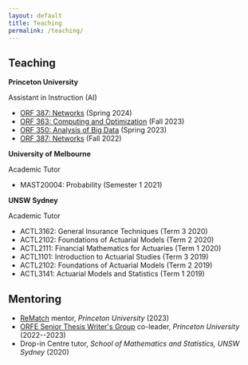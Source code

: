 ```yaml
---
layout: default
title: Teaching
permalink: /teaching/
---
```


## Teaching

**Princeton University**

Assistant in Instruction (AI)
- [ORF 387: Networks](https://registrar.princeton.edu/course-offerings/course-details?term=1244&courseid=015450) (Spring 2024)
- [ORF 363: Computing and Optimization](https://registrar.princeton.edu/course-offerings/course-details?term=1242&courseid=012833) (Fall 2023)
- [ORF 350: Analysis of Big Data](https://registrar.princeton.edu/course-offerings/course-details?term=1234&courseid=012309) (Spring 2023)
- [ORF 387: Networks](https://registrar.princeton.edu/course-offerings/course-details?term=1232&courseid=015450) (Fall 2022)

**University of Melbourne**

Academic Tutor
- MAST20004: Probability (Semester 1 2021)

**UNSW Sydney**

Academic Tutor
- ACTL3162: General Insurance Techniques (Term 3 2020)
- ACTL2102: Foundations of Actuarial Models (Term 2 2020)
- ACTL2111: Financial Mathematics for Actuaries (Term 1 2020)
- ACTL1101: Introduction to Actuarial Studies (Term 3 2019)
- ACTL2102: Foundations of Actuarial Models (Term 2 2019)
- ACTL3141: Actuarial Models and Statistics (Term 1 2019)

## Mentoring

* [ReMatch](https://undergraduateresearch.princeton.edu/programs/rematch) mentor, *Princeton University* (2023)
* [ORFE Senior Thesis Writer's Group](https://orfe.princeton.edu/undergraduate/stwg) co-leader, *Princeton University* (2022--2023)
* Drop-in Centre tutor, *School of Mathematics and Statistics, UNSW Sydney* (2020)